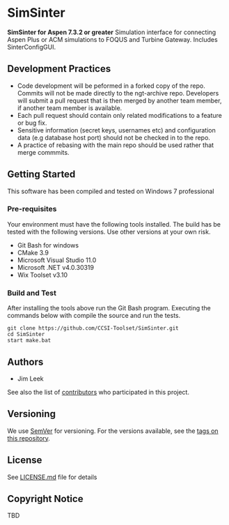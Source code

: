 # SimSinter
**SimSinter for Aspen 7.3.2 or greater** Simulation interface for connecting Aspen Plus or ACM simulations to FOQUS and Turbine Gateway. Includes SinterConfigGUI.

## Development Practices

* Code development will be peformed in a forked copy of the repo. Commits will not be 
  made directly to the ngt-archive repo. Developers will submit a pull 
  request that is then merged by another team member, if another team member is available.
* Each pull request should contain only related modifications to a feature or bug fix.  
* Sensitive information (secret keys, usernames etc) and configuration data 
  (e.g database host port) should not be checked in to the repo.
* A practice of rebasing with the main repo should be used rather that merge commmits.

## Getting Started
This software has been compiled and tested on Windows 7 professional

### Pre-requisites
Your environment must have the following tools installed.
The build has be tested with the following versions. Use other
versions at your own risk.

+ Git Bash for windows
+ CMake 3.9
+ Microsoft Visual Studio 11.0
+ Microsoft .NET v4.0.30319
+ Wix Toolset v3.10

### Build and Test
After installing the tools above run the Git Bash program.
Executing the commands below with compile the source and 
run the tests.


```
git clone https://github.com/CCSI-Toolset/SimSinter.git
cd SimSinter
start make.bat

```

## Authors

* Jim Leek

See also the list of [contributors](https://github.com/CCSI-Toolset/SimSinter/contributors) who participated in this project.

## Versioning

We use [SemVer](http://semver.org/) for versioning. For the versions available, 
see the [tags on this repository](https://github.com/CCSI-Toolset/SimSinter/tags). 

## License

See [LICENSE.md](LICENSE.md) file for details

## Copyright Notice

TBD
